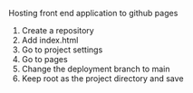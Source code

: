 Hosting front end application to github pages

1. Create a repository
2. Add index.html
3. Go to project settings
4. Go to pages
5. Change the deployment branch to main
6. Keep root as the project directory and save

